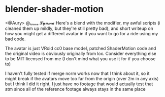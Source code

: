 # blender-shader-motion

\<@Aury> @ₗᵧᵤₘₐ          𝓛𝔂𝓾𝓶𝓪 Here's a blend with the modifier, my awful scripts (i cleaned them up mildly, but they're still pretty bad), and short writeup on how you might get a different avatar in if you want to go for a ride using my bad code.

The avatar is just VRoid cc0 base model, patched ShaderMotion code and the original video is obviously originally from lox. Consider everything else to be MIT licensed from me (I don't mind what you use it for if you choose to)

I haven't fully tested if merge norm works now that I think about it, so it might break if the avatars move too far from the origin (over 2m in any axis) but I think I did it right, I just have no footage that would actually test that atm since all of the reference footage always stays in the same place
